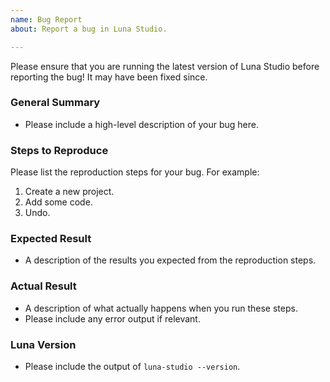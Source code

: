 ```yaml
---
name: Bug Report
about: Report a bug in Luna Studio.

---
```


Please ensure that you are running the latest version of Luna Studio before reporting the bug! It may have been fixed since.

### General Summary

- Please include a high-level description of your bug here.

### Steps to Reproduce

Please list the reproduction steps for your bug. For example:

1. Create a new project.
2. Add some code.
3. Undo.

### Expected Result

- A description of the results you expected from the reproduction steps.

### Actual Result

- A description of what actually happens when you run these steps.
- Please include any error output if relevant.

### Luna Version

- Please include the output of `luna-studio --version`.

